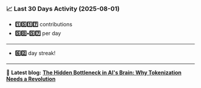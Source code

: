 <!--START_STATS-->
### 📈 Last 30 Days Activity (2025-08-01)  
- **1️⃣5️⃣1️⃣7️⃣** contributions  
- **5️⃣0️⃣•5️⃣7️⃣** per day
---
- **6️⃣2️⃣** day streak!
---
📝 **Latest blog:** [**The Hidden Bottleneck in AI's Brain: Why Tokenization Needs a Revolution**](https://andriak.com/blog/tokenization-revolution)
<!--END_STATS-->
